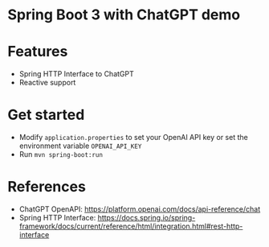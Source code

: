 Spring Boot 3 with ChatGPT demo
===============================

# Features

* Spring HTTP Interface to ChatGPT
* Reactive support

# Get started

* Modify `application.properties` to set your OpenAI API key or set the environment variable `OPENAI_API_KEY`
* Run `mvn spring-boot:run`

# References

* ChatGPT OpenAPI: https://platform.openai.com/docs/api-reference/chat
* Spring HTTP
  Interface: https://docs.spring.io/spring-framework/docs/current/reference/html/integration.html#rest-http-interface